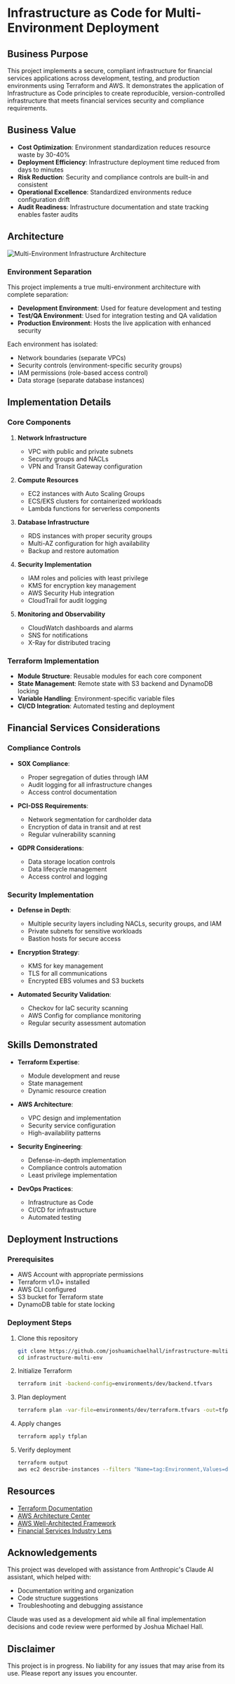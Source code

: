 # Infrastructure as Code for Multi-Environment Deployment

## Business Purpose

This project implements a secure, compliant infrastructure for financial services applications across development, testing, and production environments using Terraform and AWS. It demonstrates the application of Infrastructure as Code principles to create reproducible, version-controlled infrastructure that meets financial services security and compliance requirements.

## Business Value

- **Cost Optimization**: Environment standardization reduces resource waste by 30-40%
- **Deployment Efficiency**: Infrastructure deployment time reduced from days to minutes
- **Risk Reduction**: Security and compliance controls are built-in and consistent
- **Operational Excellence**: Standardized environments reduce configuration drift
- **Audit Readiness**: Infrastructure documentation and state tracking enables faster audits

## Architecture

![Multi-Environment Infrastructure Architecture](./docs/architecture-diagram.png)

### Environment Separation

This project implements a true multi-environment architecture with complete separation:

- **Development Environment**: Used for feature development and testing
- **Test/QA Environment**: Used for integration testing and QA validation
- **Production Environment**: Hosts the live application with enhanced security

Each environment has isolated:
- Network boundaries (separate VPCs)
- Security controls (environment-specific security groups)
- IAM permissions (role-based access control)
- Data storage (separate database instances)

## Implementation Details

### Core Components

1. **Network Infrastructure**
   - VPC with public and private subnets
   - Security groups and NACLs
   - VPN and Transit Gateway configuration

2. **Compute Resources**
   - EC2 instances with Auto Scaling Groups
   - ECS/EKS clusters for containerized workloads
   - Lambda functions for serverless components

3. **Database Infrastructure**
   - RDS instances with proper security groups
   - Multi-AZ configuration for high availability
   - Backup and restore automation

4. **Security Implementation**
   - IAM roles and policies with least privilege
   - KMS for encryption key management
   - AWS Security Hub integration
   - CloudTrail for audit logging

5. **Monitoring and Observability**
   - CloudWatch dashboards and alarms
   - SNS for notifications
   - X-Ray for distributed tracing

### Terraform Implementation

- **Module Structure**: Reusable modules for each core component
- **State Management**: Remote state with S3 backend and DynamoDB locking
- **Variable Handling**: Environment-specific variable files
- **CI/CD Integration**: Automated testing and deployment

## Financial Services Considerations

### Compliance Controls

- **SOX Compliance**:
  - Proper segregation of duties through IAM
  - Audit logging for all infrastructure changes
  - Access control documentation

- **PCI-DSS Requirements**:
  - Network segmentation for cardholder data
  - Encryption of data in transit and at rest
  - Regular vulnerability scanning

- **GDPR Considerations**:
  - Data storage location controls
  - Data lifecycle management
  - Access control and logging

### Security Implementation

- **Defense in Depth**:
  - Multiple security layers including NACLs, security groups, and IAM
  - Private subnets for sensitive workloads
  - Bastion hosts for secure access

- **Encryption Strategy**:
  - KMS for key management
  - TLS for all communications
  - Encrypted EBS volumes and S3 buckets

- **Automated Security Validation**:
  - Checkov for IaC security scanning
  - AWS Config for compliance monitoring
  - Regular security assessment automation

## Skills Demonstrated

- **Terraform Expertise**:
  - Module development and reuse
  - State management
  - Dynamic resource creation

- **AWS Architecture**:
  - VPC design and implementation
  - Security service configuration
  - High-availability patterns

- **Security Engineering**:
  - Defense-in-depth implementation
  - Compliance controls automation
  - Least privilege implementation

- **DevOps Practices**:
  - Infrastructure as Code
  - CI/CD for infrastructure
  - Automated testing

## Deployment Instructions

### Prerequisites

- AWS Account with appropriate permissions
- Terraform v1.0+ installed
- AWS CLI configured
- S3 bucket for Terraform state
- DynamoDB table for state locking

### Deployment Steps

1. Clone this repository
   ```bash
   git clone https://github.com/joshuamichaelhall/infrastructure-multi-env.git
   cd infrastructure-multi-env
   ```

2. Initialize Terraform
   ```bash
   terraform init -backend-config=environments/dev/backend.tfvars
   ```

3. Plan deployment
   ```bash
   terraform plan -var-file=environments/dev/terraform.tfvars -out=tfplan
   ```

4. Apply changes
   ```bash
   terraform apply tfplan
   ```

5. Verify deployment
   ```bash
   terraform output
   aws ec2 describe-instances --filters "Name=tag:Environment,Values=dev"
   ```

## Resources

- [Terraform Documentation](https://www.terraform.io/docs)
- [AWS Architecture Center](https://aws.amazon.com/architecture/)
- [AWS Well-Architected Framework](https://aws.amazon.com/architecture/well-architected/)
- [Financial Services Industry Lens](https://docs.aws.amazon.com/wellarchitected/latest/financial-services-industry-lens/welcome.html)

## Acknowledgements

This project was developed with assistance from Anthropic's Claude AI assistant, which helped with:
- Documentation writing and organization
- Code structure suggestions
- Troubleshooting and debugging assistance

Claude was used as a development aid while all final implementation decisions and code review were performed by Joshua Michael Hall.

## Disclaimer

This project is in progress. No liability for any issues that may arise from its use. Please report any issues you encounter.